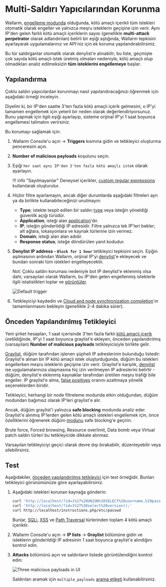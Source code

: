 # Multi-Saldırı Yapıcılarından Korunma

Wallarm, [engelleme modunda](../../admin-en/configure-wallarm-mode.md) olduğunda, kötü amaçlı içerikli tüm istekleri otomatik olarak engeller ve yalnızca meşru isteklerin geçişine izin verir. Aynı IP'den gelen farklı kötü amaçlı içeriklerin sayısı (genellikle **multi-attack perpetrator** olarak adlandırılan) belirli bir eşiği aştığında, Wallarm tepkisini ayarlayarak uygulamalarınız ve API'niz için ek koruma yapılandırabilirsiniz.

Bu tür saldırganlar otomatik olarak denylist'e alınabilir; bu liste, geçmişte çok sayıda kötü amaçlı istek üretmiş olmaları nedeniyle, kötü amaçlı olup olmadıkları analiz edilmeksizin **tüm isteklerini engellemeye** başlar.

## Yapılandırma

Çoklu saldırı yapıcılardan korunmayı nasıl yapılandıracağınızı öğrenmek için aşağıdaki örneği inceleyin.

Diyelim ki, bir IP'den saatte 3'ten fazla kötü amaçlı içerik gelmesini, o IP'yi tamamen engellemek için yeterli bir neden olarak değerlendiriyorsunuz. Bunu yapmak için ilgili eşiği ayarlayıp, sisteme orijinal IP'yi 1 saat boyunca engellemesi talimatını verirsiniz.

Bu korumayı sağlamak için:

1. Wallarm Console'u açın → **Triggers** kısmına gidin ve tetikleyici oluşturma penceresini açın.
1. **Number of malicious payloads** koşulunu seçin.
1. Eşiği `her saat aynı IP'den 3'ten fazla kötü amaçlı istek` olarak ayarlayın.

    !!! info "Sayılmayanlar"
        Deneysel içerikler, [custom regular expressions](../../user-guides/rules/regex-rule.md) kullanılarak oluşturulur.
        
1. Hiçbir filtre ayarlamayın, ancak diğer durumlarda aşağıdaki filtreleri ayrı ya da birlikte kullanabileceğinizi unutmayın:

    * **Type**; istekte tespit edilen bir saldırı [type](../../attacks-vulns-list.md) veya isteğin yöneldiği güvenlik açığı türüdür.
    * **Application**; isteği alan [application](../../user-guides/settings/applications.md)'dır.
    * **IP**; isteğin gönderildiği IP adresidir. Filtre yalnızca tek IP'leri bekler; alt ağlara, lokasyonlara ve kaynak türlerine izin vermez.
    * **Domain**; isteği alan alan adıdır.
    * **Response status**; isteğe döndürülen yanıt kodudur.
  
1. **Denylist IP address - `Block for 1 hour`** tetikleyici tepkisini seçin. Eşiğin aşılmasının ardından Wallarm, orijinal IP'yi [denylist](../../user-guides/ip-lists/overview.md)'e ekleyecek ve bundan sonraki tüm istekleri engelleyecektir.

    Not: Çoklu saldırı koruması nedeniyle bot IP denylist'e eklenmiş olsa dahi, varsayılan olarak Wallarm, bu IP'den gelen engellenmiş isteklerle ilgili istatistikleri toplar ve [görüntüler](../../user-guides/ip-lists/overview.md#requests-from-denylisted-ips).

    ![Default trigger](../../images/user-guides/triggers/trigger-example-default.png)
        
1. Tetikleyiciyi kaydedin ve [Cloud and node synchronization completion](../configure-cloud-node-synchronization-en.md)'ın tamamlanmasını bekleyin (genellikle 2-4 dakika sürer).

## Önceden Yapılandırılmış Tetikleyici

Yeni şirket hesapları, 1 saat içerisinde 3'ten fazla farklı [kötü amaçlı içerik](../../glossary-en.md#malicious-payload) üretildiğinde, IP'yi 1 saat boyunca graylist'e ekleyen, önceden yapılandırılmış (varsayılan) **Number of malicious payloads** tetikleyicisiyle birlikte gelir.

[Graylist](../../user-guides/ip-lists/overview.md), düğüm tarafından işlenen şüpheli IP adreslerinin bulunduğu listedir: Graylist'e alınan bir IP kötü amaçlı istek oluşturduğunda, düğüm bu istekleri engellerken meşru isteklerin geçişine izin verir. Graylist'e karşılık, [denylist](../../user-guides/ip-lists/overview.md) ise uygulamalarınıza ulaşmasına hiç izin verilmeyen IP adreslerini belirtir - düğüm, denylist'e eklenmiş kaynaklar tarafından üretilen meşru trafiği bile engeller. IP graylist'e alma, [false positives](../../about-wallarm/protecting-against-attacks.md#false-positives) oranını azaltmaya yönelik seçeneklerden biridir.

Tetikleyici, herhangi bir node filtreleme modunda etkin olduğundan, düğüm modundan bağımsız olarak IP'leri graylist'e alır.

Ancak, düğüm graylist'i yalnızca **safe blocking** modunda analiz eder. Graylist'e alınmış IP'lerden gelen kötü amaçlı istekleri engellemek için, önce özelliklerini öğrenerek düğüm [modunu](../../admin-en/configure-wallarm-mode.md#available-filtration-modes) safe blocking'e geçirin.

Brute force, Forced browsing, Resource overlimit, Data bomb veya Virtual patch saldırı türleri bu tetikleyicide dikkate alınmaz.

Varsayılan tetikleyiciyi geçici olarak devre dışı bırakabilir, düzenleyebilir veya silebilirsiniz.

## Test

Aşağıdakiler, [önceden yapılandırılmış tetikleyici](#pre-configured-trigger) için test örneğidir. Bunları tetikleyici görünümünüze göre ayarlayabilirsiniz.

1. Aşağıdaki istekleri korunan kaynağa gönderin:

    ```bash
    curl 'http://localhost/?id=1%27%20UNION%20SELECT%20username,%20password%20FROM%20users--<script>prompt(1)</script>'
    curl 'http://localhost/?id=1%27%20select%20version();'
    curl http://localhost/instructions.php/etc/passwd
    ```

    Bunlar, [SQLi](../../attacks-vulns-list.md#sql-injection), [XSS](../../attacks-vulns-list.md#crosssite-scripting-xss) ve [Path Traversal](../../attacks-vulns-list.md#path-traversal) türlerinden toplam 4 kötü amaçlı içeriktir.
1. Wallarm Console'u açın → **IP lists** → **Graylist** bölümüne gidin ve isteklerin gönderildiği IP adresinin 1 saat boyunca graylist'e alındığını kontrol edin.
1. **Attacks** bölümünü açın ve saldırıların listede görüntülendiğini kontrol edin:

    ![Three malicious payloads in UI](../../images/user-guides/triggers/test-3-attack-vectors-events.png)

    Saldırıları aramak için `multiple_payloads` [arama etiketi](../../user-guides/search-and-filters/use-search.md#search-by-attack-type) kullanabilirsiniz.